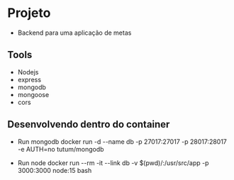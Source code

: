 # Projeto

- Backend para uma aplicação de metas

## Tools

- Nodejs
- express
- mongodb
- mongoose
- cors

## Desenvolvendo dentro do container

- Run mongodb
docker run -d --name db -p 27017:27017 -p 28017:28017 -e AUTH=no tutum/mongodb

- Run node
docker run --rm -it --link db -v $(pwd)/:/usr/src/app -p 3000:3000 node:15 bash


